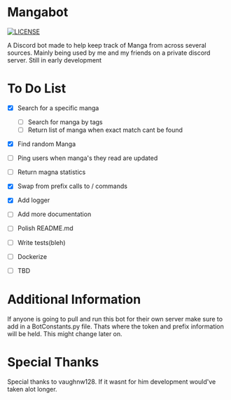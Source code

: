 # Mangabot
[![LICENSE](https://img.shields.io/badge/license-MIT-green)](LICENSE)


A Discord bot made to help keep track of Manga from across several sources. Mainly being used by me and my friends on a private discord server. Still in early development

# To Do List
- [x] Search for a specific manga
    - [ ] Search for manga by tags
    - [ ] Return list of manga when exact match cant be found
- [x] Find random Manga
- [ ] Ping users when manga's they read are updated
- [ ] Return magna statistics
- [x] Swap from prefix calls to / commands
- [x] Add logger
- [ ] Add more documentation
- [ ] Polish README.md
- [ ] Write tests(bleh)
- [ ] Dockerize
- [ ] TBD


# Additional Information
If anyone is going to pull and run this bot for their own server make sure to add in a BotConstants.py file. Thats where the token and prefix information will be held. This might change later on.

# Special Thanks 
Special thanks to vaughnw128. If it wasnt for him development would've taken alot longer.
